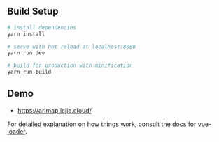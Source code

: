 
## Build Setup

``` bash
# install dependencies
yarn install

# serve with hot reload at localhost:8080
yarn run dev

# build for production with minification
yarn run build
```

## Demo
- https://arimap.icjia.cloud/

For detailed explanation on how things work, consult the [docs for vue-loader](http://vuejs.github.io/vue-loader).
